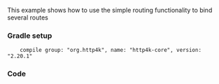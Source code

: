 This example shows how to use the simple routing functionality to bind several routes

### Gradle setup
```
    compile group: "org.http4k", name: "http4k-core", version: "2.20.1"
```

### Code
<script src="http://gist-it.appspot.com/https://github.com/http4k/http4k/blob/master/src/docs/cookbook/simple_routing/example.kt"></script>
